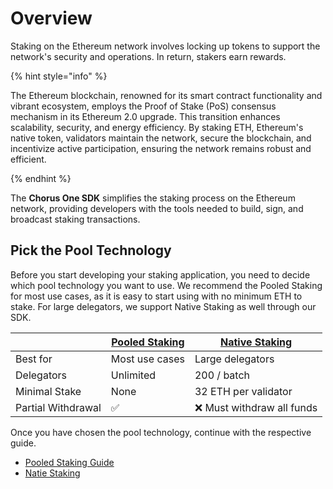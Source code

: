 # Overview

Staking on the Ethereum network involves locking up tokens to support the network's security and operations. In return, stakers earn rewards.

{% hint style="info" %}

The Ethereum blockchain, renowned for its smart contract functionality and vibrant ecosystem, employs the Proof of Stake (PoS) consensus mechanism in its Ethereum 2.0 upgrade. This transition enhances scalability, security, and energy efficiency. By staking ETH, Ethereum's native token, validators maintain the network, secure the blockchain, and incentivize active participation, ensuring the network remains robust and efficient.

{% endhint %}

The **Chorus One SDK** simplifies the staking process on the Ethereum network, providing developers with the tools needed to build, sign, and broadcast staking transactions.

## Pick the Pool Technology

Before you start developing your staking application, you need to decide which pool technology you want to use. We recommend the Pooled Staking for most use cases, as it is easy to start using with no minimum ETH to stake. For large delegators, we support Native Staking as well through our SDK.


|   | [Pooled Staking](./pooled_staking_overview.md) | [Native Staking](./native_staking_overview.md) |
| - | - | - |
| Best for | Most use cases | Large delegators |
| Delegators  | Unlimited  | 200 / batch |
| Minimal Stake  | None  |  32 ETH per validator |
| Partial Withdrawal | ✅ | ❌ Must withdraw all funds |

Once you have chosen the pool technology, continue with the respective guide.

- [Pooled Staking Guide](./pooled_staking_overview.md)
- [Natie Staking](./native_staking_overview.md)
